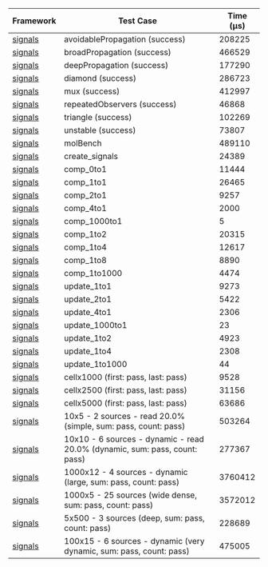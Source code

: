 | Framework | Test Case | Time (μs) |
| --- | --- | --- |
| [signals](https://github.com/rodydavis/signals.dart) | avoidablePropagation (success) | 208225 |
| [signals](https://github.com/rodydavis/signals.dart) | broadPropagation (success) | 466529 |
| [signals](https://github.com/rodydavis/signals.dart) | deepPropagation (success) | 177290 |
| [signals](https://github.com/rodydavis/signals.dart) | diamond (success) | 286723 |
| [signals](https://github.com/rodydavis/signals.dart) | mux (success) | 412997 |
| [signals](https://github.com/rodydavis/signals.dart) | repeatedObservers (success) | 46868 |
| [signals](https://github.com/rodydavis/signals.dart) | triangle (success) | 102269 |
| [signals](https://github.com/rodydavis/signals.dart) | unstable (success) | 73807 |
| [signals](https://github.com/rodydavis/signals.dart) | molBench | 489110 |
| [signals](https://github.com/rodydavis/signals.dart) | create_signals | 24389 |
| [signals](https://github.com/rodydavis/signals.dart) | comp_0to1 | 11444 |
| [signals](https://github.com/rodydavis/signals.dart) | comp_1to1 | 26465 |
| [signals](https://github.com/rodydavis/signals.dart) | comp_2to1 | 9257 |
| [signals](https://github.com/rodydavis/signals.dart) | comp_4to1 | 2000 |
| [signals](https://github.com/rodydavis/signals.dart) | comp_1000to1 | 5 |
| [signals](https://github.com/rodydavis/signals.dart) | comp_1to2 | 20315 |
| [signals](https://github.com/rodydavis/signals.dart) | comp_1to4 | 12617 |
| [signals](https://github.com/rodydavis/signals.dart) | comp_1to8 | 8890 |
| [signals](https://github.com/rodydavis/signals.dart) | comp_1to1000 | 4474 |
| [signals](https://github.com/rodydavis/signals.dart) | update_1to1 | 9273 |
| [signals](https://github.com/rodydavis/signals.dart) | update_2to1 | 5422 |
| [signals](https://github.com/rodydavis/signals.dart) | update_4to1 | 2306 |
| [signals](https://github.com/rodydavis/signals.dart) | update_1000to1 | 23 |
| [signals](https://github.com/rodydavis/signals.dart) | update_1to2 | 4923 |
| [signals](https://github.com/rodydavis/signals.dart) | update_1to4 | 2308 |
| [signals](https://github.com/rodydavis/signals.dart) | update_1to1000 | 44 |
| [signals](https://github.com/rodydavis/signals.dart) | cellx1000 (first: pass, last: pass) | 9528 |
| [signals](https://github.com/rodydavis/signals.dart) | cellx2500 (first: pass, last: pass) | 31156 |
| [signals](https://github.com/rodydavis/signals.dart) | cellx5000 (first: pass, last: pass) | 63686 |
| [signals](https://github.com/rodydavis/signals.dart) | 10x5 - 2 sources - read 20.0% (simple, sum: pass, count: pass) | 503264 |
| [signals](https://github.com/rodydavis/signals.dart) | 10x10 - 6 sources - dynamic - read 20.0% (dynamic, sum: pass, count: pass) | 277367 |
| [signals](https://github.com/rodydavis/signals.dart) | 1000x12 - 4 sources - dynamic (large, sum: pass, count: pass) | 3760412 |
| [signals](https://github.com/rodydavis/signals.dart) | 1000x5 - 25 sources (wide dense, sum: pass, count: pass) | 3572012 |
| [signals](https://github.com/rodydavis/signals.dart) | 5x500 - 3 sources (deep, sum: pass, count: pass) | 228689 |
| [signals](https://github.com/rodydavis/signals.dart) | 100x15 - 6 sources - dynamic (very dynamic, sum: pass, count: pass) | 475005 |
